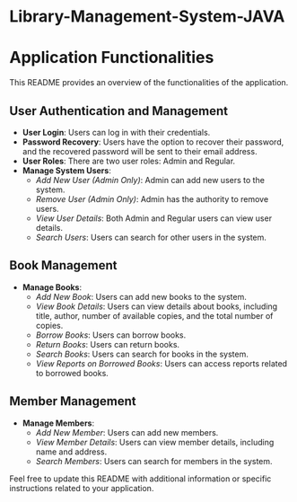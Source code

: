 # Library-Management-System-JAVA
# Application Functionalities

This README provides an overview of the functionalities of the application.

## User Authentication and Management

- **User Login**: Users can log in with their credentials.
- **Password Recovery**: Users have the option to recover their password, and the recovered password will be sent to their email address.
- **User Roles**: There are two user roles: Admin and Regular.
- **Manage System Users**:
  - *Add New User (Admin Only)*: Admin can add new users to the system.
  - *Remove User (Admin Only)*: Admin has the authority to remove users.
  - *View User Details*: Both Admin and Regular users can view user details.
  - *Search Users*: Users can search for other users in the system.

## Book Management

- **Manage Books**:
  - *Add New Book*: Users can add new books to the system.
  - *View Book Details*: Users can view details about books, including title, author, number of available copies, and the total number of copies.
  - *Borrow Books*: Users can borrow books.
  - *Return Books*: Users can return books.
  - *Search Books*: Users can search for books in the system.
  - *View Reports on Borrowed Books*: Users can access reports related to borrowed books.

## Member Management

- **Manage Members**:
  - *Add New Member*: Users can add new members.
  - *View Member Details*: Users can view member details, including name and address.
  - *Search Members*: Users can search for members in the system.

Feel free to update this README with additional information or specific instructions related to your application.
